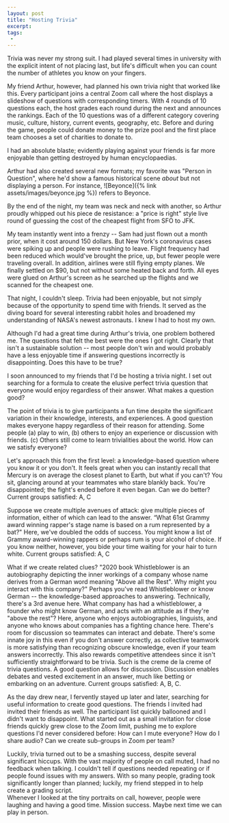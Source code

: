```yaml
---
layout: post
title: "Hosting Trivia"
excerpt:
tags:
 -
---
```


Trivia was never my strong suit. I had played several times in university with the explicit intent of not placing last,
but life's difficult when you can count the number of athletes you know on your fingers.

My friend Arthur, however, had planned his own trivia night that worked like this. Every participant joins a central
Zoom call where the host displays a slideshow of questions with corresponding timers. With 4 rounds of 10 questions each,
the host grades each round during the next and announces the rankings. Each of the 10 questions was of a different category
covering music, culture, history, current events, geography, etc. Before and during
the game, people could donate money to the prize pool and the first place team chooses a set of charities to donate to.

I had an absolute blaste; evidently playing against your friends is far more enjoyable than getting destroyed by human encyclopaedias.

Arthur had also created several new formats; my favorite was "Person in Question", where he'd show a famous
historical scene *about* but not displaying a person. For instance, 
![Beyonce]({% link assets/images/beyonce.jpg %})
refers to Beyonce.

By the end of the night, my team was neck and neck with another, so Arthur proudly whipped out his piece de resistance:
a "price is right" style live round of guessing the cost of the cheapest flight from SFO to JFK.

My team instantly went into a frenzy -- Sam had just flown out a month prior, when it cost around 150 dollars. But New York's coronavirus
cases were spiking up and people were rushing to leave. Flight frequency had been reduced which would've brought
the price, up, but fewer people were traveling overall. In addition, airlines were still flying empty planes.
We finally settled on $90, but not without some heated back and forth. All eyes were glued on Arthur's screen
as he searched up the flights and we scanned for the cheapest one.

That night, I couldn't sleep. Trivia had been enjoyable, but not simply because of the opportunity to spend time
with friends. It served as the diving board for several interesting rabbit holes and broadened my understanding of
NASA's newest astronauts. I knew I had to host my own.

Although I'd had a great time during Arthur's trivia, one problem bothered me. The questions that felt the best were the ones I got right. Clearly that isn't a sustainable solution -- most people don't win and would probably have a less enjoyable time if answering questions incorrectly is disappointing. Does this have to be true? 

I soon announced to my friends that I'd be hosting a trivia night. I set out searching for a formula to create the elusive perfect trivia question that everyone would enjoy regardless of their answer. What makes a question good?

The point of trivia is to give participants a fun time despite the significant variation in their knowledge, interests, and experiences. A good question makes everyone happy regardless of their reason for attending. Some people (a) play to win, (b) others to enjoy an experience or discussion with friends. (c) Others still come to learn trivialities about the world. How can we satisfy everyone? 

Let's approach this from the first level: a knowledge-based question where you know it or you don't. It feels great when you can instantly recall that Mercury is on average the closest planet to Earth, but what if you can't? You sit, glancing around at your teammates who stare blankly back. You're disappointed; the fight's ended before it even began. Can we do better?
Current groups satisfied: A, C

Suppose we create multiple avenues of attack: give multiple pieces of information, either of which can lead to the answer. “What 61st Grammy award winning rapper's stage name is based on a rum represented by a bat?" Here, we've doubled the odds of success. You might know a list of Grammy award-winning rappers or perhaps rum is your alcohol of choice. If you know neither, however, you bide your time waiting for your hair to turn white.
Current groups satisfied: A, C

What if we create related clues? "2020 book Whistleblower is an autobiography depicting the inner workings of a company whose name derives from a German word meaning "Above all the Rest". Why might you interact with this company?" Perhaps you've read Whistleblower or know German -- the knowledge-based approaches to answering. Technically, there's a 3rd avenue here. What company has had a whistleblower, a founder who might know German, and acts with an attitude as if they're "above the rest"? Here, anyone who enjoys autobiographies, linguists, and anyone who knows about companies has a fighting chance here. There's room for discussion so teammates can interact and debate. There's some innate joy in this even if you don't answer correctly, as collective teamwork is more satisfying than recognizing obscure knowledge, even if your team answers incorrectly. This also rewards competitive attendees since it isn't sufficiently straightforward to be trivia. Such is the creme de la creme of trivia questions. A good question allows for discussion. Discussion enables debates and vested excitement in an answer, much like betting or embarking on an adventure. 
Current groups satisfied: A, B, C.

As the day drew near, I fervently stayed up later and later, searching for useful information to create good questions. The friends I invited had invited their friends as well. The participant list quickly ballooned and I didn't want to disappoint. What started out as a small invitation for close friends quickly grew close to the Zoom limit, pushing me to explore questions I'd never considered before: How can I mute everyone? How do I share audio? Can we create sub-groups in Zoom per team? 

Luckily, trivia turned out to be a smashing success, despite several significant hiccups. With the vast majority of people on call muted, I had no feedback when talking. I couldn't tell if questions needed repeating or if people found issues with my answers. With so many people, grading took significantly longer than planned; luckily, my friend stepped in to help create a grading script.  
Whenever I looked at the tiny portraits on call, however, people were laughing and having a good time. Mission success. Maybe next time we can play in person. 
